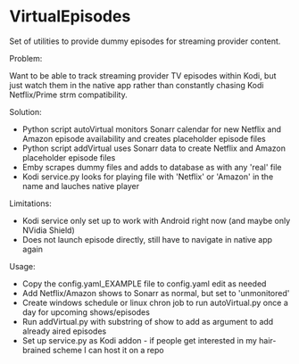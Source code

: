 # VirtualEpisodes
Set of utilities to provide dummy episodes for streaming provider content.

Problem:

Want to be able to track streaming provider TV episodes within Kodi, but just watch them in the native app rather than constantly chasing Kodi Netflix/Prime strm compatibility.

Solution:

- Python script autoVirtual monitors Sonarr calendar for new Netflix and Amazon episode availability and creates placeholder episode files
- Python script addVirtual uses Sonarr data to create Netflix and Amazon placeholder episode files
- Emby scrapes dummy files and adds to database as with any 'real' file
- Kodi service.py looks for playing file with 'Netflix' or 'Amazon' in the name and lauches native player

Limitations:

- Kodi service only set up to work with Android right now (and maybe only NVidia Shield)
- Does not launch episode directly, still have to navigate in native app again

Usage:
- Copy the config.yaml_EXAMPLE file to config.yaml edit as needed
- Add Netflix/Amazon shows to Sonarr as normal, but set to 'unmonitored'
- Create windows schedule or linux chron job to run autoVirtual.py once a day for upcoming shows/episodes
- Run addVirtual.py with substring of show to add as argument to add already aired episodes
- Set up service.py as Kodi addon - if people get interested in my hair-brained scheme I can host it on a repo

